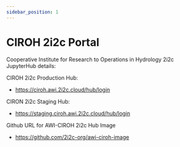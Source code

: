 ```yaml
---
sidebar_position: 1
---
```



# CIROH 2i2c Portal

Cooperative Institute for Research to Operations in Hydrology 2i2c JupyterHub details:

CIROH 2i2c Production Hub:
- https://ciroh.awi.2i2c.cloud/hub/login

CIRON 2i2c Staging Hub: 
- https://staging.ciroh.awi.2i2c.cloud/hub/login

Github URL for AWI-CIROH 2i2c Hub Image
- https://github.com/2i2c-org/awi-ciroh-image
